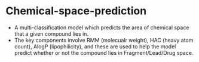 # Chemical-space-prediction
- A multi-classification model which predicts the area of chemical space that a given compound lies in. 
- The key components involve RMM (molecualr weight), HAC (heavy atom count), AlogP (lipophilicity), and these are used to help the model predict whether or not the compound lies in Fragment/Lead/Drug space. 
